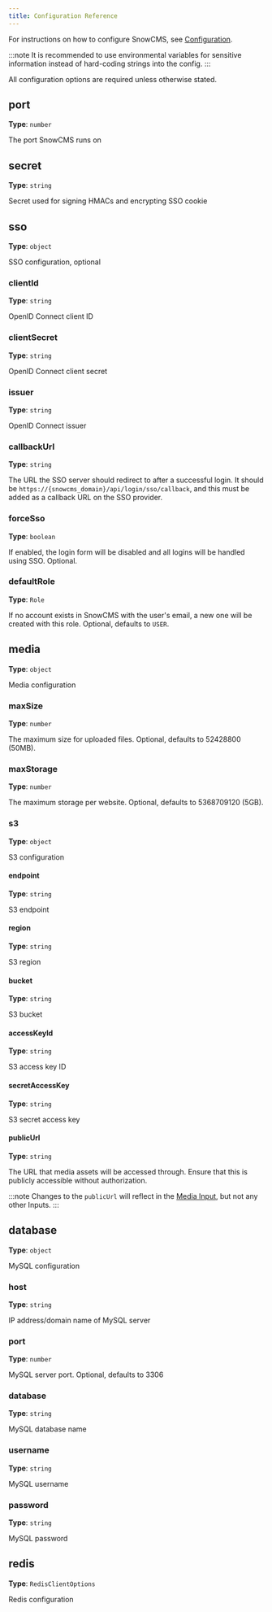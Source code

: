 ```yaml
---
title: Configuration Reference
---
```


For instructions on how to configure SnowCMS, see [Configuration](/admin/configuration/).

:::note
It is recommended to use environmental variables for sensitive information instead of hard-coding strings into the config.
:::

All configuration options are required unless otherwise stated.

## port

**Type**: `number`

The port SnowCMS runs on

## secret

**Type**: `string`

Secret used for signing HMACs and encrypting SSO cookie

## sso

**Type**: `object`

SSO configuration, optional

### clientId

**Type**: `string`

OpenID Connect client ID

### clientSecret

**Type**: `string`

OpenID Connect client secret

### issuer

**Type**: `string`

OpenID Connect issuer

### callbackUrl

**Type**: `string`

The URL the SSO server should redirect to after a successful login. It should be `https://{snowcms_domain}/api/login/sso/callback`, and this must be added as a callback URL on the SSO provider.

### forceSso

**Type**: `boolean`

If enabled, the login form will be disabled and all logins will be handled using SSO. Optional.

### defaultRole

**Type**: `Role`

If no account exists in SnowCMS with the user's email, a new one will be created with this role. Optional, defaults to `USER`.

## media

**Type**: `object`

Media configuration

### maxSize

**Type**: `number`

The maximum size for uploaded files. Optional, defaults to 52428800 (50MB).

### maxStorage

**Type**: `number`

The maximum storage per website. Optional, defaults to 5368709120 (5GB).

### s3

**Type**: `object`

S3 configuration

#### endpoint

**Type**: `string`

S3 endpoint

#### region

**Type**: `string`

S3 region

#### bucket

**Type**: `string`

S3 bucket

#### accessKeyId

**Type**: `string`

S3 access key ID

#### secretAccessKey

**Type**: `string`

S3 secret access key

#### publicUrl

**Type**: `string`

The URL that media assets will be accessed through. Ensure that this is publicly accessible without authorization.

:::note
Changes to the `publicUrl` will reflect in the [Media Input](/admin/inputs/media-input/), but not any other Inputs.
:::

## database

**Type**: `object`

MySQL configuration

### host

**Type**: `string`

IP address/domain name of MySQL server

### port

**Type**: `number`

MySQL server port. Optional, defaults to 3306

### database

**Type**: `string`

MySQL database name

### username

**Type**: `string`

MySQL username

### password

**Type**: `string`

MySQL password

## redis

**Type**: `RedisClientOptions`

Redis configuration